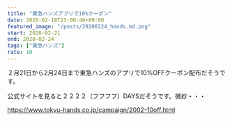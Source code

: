```yaml
---
title: "東急ハンズアプリで10%クーポン"
date: 2020-02-18T23:00:46+09:00
featured_image: "/posts/20200224_hands.md.png"
start: 2020-02-21
end: 2020-02-24
tags: ["東急ハンズ"]
rate: 10
---
```


２月21日から2月24日まで東急ハンズのアプリで10%OFFクーポン配布だそうです。

公式サイトを見ると２２２２（フフフフ）DAYSだそうです。微妙・・・

https://www.tokyu-hands.co.jp/campaign/2002-10off.html
